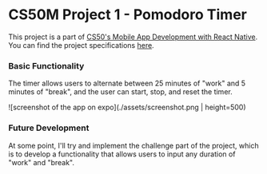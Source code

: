 
# CS50M Project 1 - Pomodoro Timer

This project is a part of [CS50's Mobile App Development with React Native](https://www.edx.org/course/cs50s-mobile-app-development-with-react-native). You can find the project specifications [here](https://docs.cs50.net/mobile/2020/x/projects/1/project1.html).

### Basic Functionality

The timer allows users to alternate between 25 minutes of "work" and 5 minutes of "break", and the user can start, stop, and reset the timer.

![screenshot of the app on expo](./assets/screenshot.png | height=500)

### Future Development

At some point, I'll try and implement the challenge part of the project, which is to develop a functionality that allows users to input any duration of "work" and "break".
